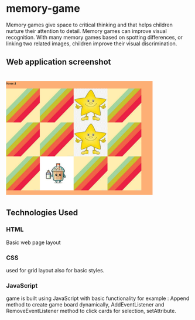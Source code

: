 # memory-game

Memory games give space to critical thinking and that helps children nurture their attention to detail. Memory games can improve visual recognition. With many memory games based on spotting differences, or linking two related images, children improve their visual discrimination.

## Web application screenshot

# <img src = "asset/images/screenshot.png" width ="400">

## Technologies Used

### HTML
Basic web page layout

### CSS
used for grid layout also for basic styles.

### JavaScript
game is built using JavaScript with basic functionality for example : Append method to create game board dynamically, AddEventListener and RemoveEventListener method to click cards for selection, setAttribute.


